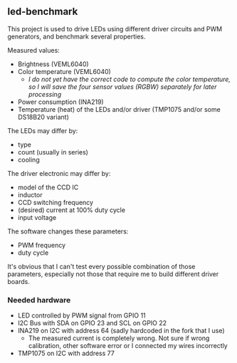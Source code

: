 <!--
SPDX-FileCopyrightText: 2024 Lena Schimmel <mail@lenaschimmel.de>
SPDX-License-Identifier: CC-BY-SA-4.0

[besteLampe!](https://lenaschimmel.de/besteLampe!) © 2024 by [Lena Schimmel](mailto:mail@lenaschimmel.de) is licensed under [CC BY-SA 4.0](http://creativecommons.org/licenses/by-sa/4.0/?ref=chooser-v1)
-->

## led-benchmark
This project is used to drive LEDs using different driver circuits and PWM generators, and benchmark several properties.

Measured values:
 - Brightness (VEML6040)
 - Color temperature (VEML6040)
   - *I do not yet have the correct code to compute the color temperature, so I will save the four sensor values (RGBW) separately for later processing*
 - Power consumption (INA219)
 - Temperature (heat) of the LEDs and/or driver (TMP1075 and/or some DS18B20 variant)

The LEDs may differ by:
 - type
 - count (usually in series)
 - cooling

The driver electronic may differ by:
 - model of the CCD IC
 - inductor
 - CCD switching frequency
 - (desired) current at 100% duty cycle
 - input voltage

The software changes these parameters:
 - PWM frequency
 - duty cycle

It's obvious that I can't test every possible combination of those parameters, especially not those that require me to build different driver boards.

### Needed hardware
- LED controlled by PWM signal from GPIO 11
- I2C Bus with SDA on GPIO 23 and SCL on GPIO 22
- INA219 on I2C with address 64 (sadly hardcoded in the fork that I use)
  - The measured current is completely wrong. Not sure if wrong calibration, other software error or I connected my wires incorrectly
- TMP1075 on I2C with address 77